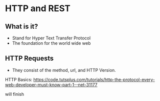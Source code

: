 # HTTP and REST

## What is it?

- Stand for Hyper Text Transfer Protocol
- The foundation for the world wide web

## HTTP Requests

- They consist of the method, url, and HTTP Version.

HTTP Basics: https://code.tutsplus.com/tutorials/http-the-protocol-every-web-developer-must-know-part-1--net-31177

will finish
